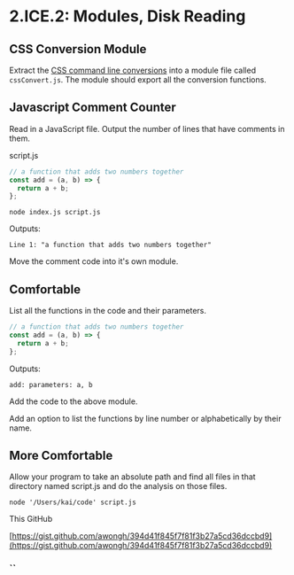 # 2.ICE.2: Modules, Disk Reading

## CSS Conversion Module

Extract the [CSS command line conversions](../2.pce-post-class-exercises/2.pce.1-css-command-line.md) into a module file called `cssConvert.js`. The module should export all the conversion functions.

## Javascript Comment Counter

Read in a JavaScript file. Output the number of lines that have comments in them.

script.js

```javascript
// a function that adds two numbers together
const add = (a, b) => {
  return a + b;
};
```

```text
node index.js script.js
```

Outputs:

```text
Line 1: "a function that adds two numbers together"
```

Move the comment code into it's own module.

## Comfortable

List all the functions in the code and their parameters.

```javascript
// a function that adds two numbers together
const add = (a, b) => {
  return a + b;
};
```

Outputs:

```text
add: parameters: a, b
```

Add the code to the above module.

Add an option to list the functions by line number or alphabetically by their name.

## More Comfortable

Allow your program to take an absolute path and find all files in that directory named script.js and do the analysis on those files.

```text
node '/Users/kai/code' script.js
```

This GitHub

[https://gist.github.com/awongh/394d41f845f7f81f3b27a5cd36dccbd9](https://gist.github.com/awongh/394d41f845f7f81f3b27a5cd36dccbd9)

### \`\`

